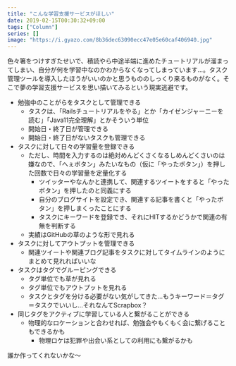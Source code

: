 ```yaml
---
title: "こんな学習支援サービスがほしい"
date: 2019-02-15T00:30:32+09:00
tags: ["Column"]
series: []
image: "https://i.gyazo.com/8b36dec63090ecc47e05e60caf406940.jpg"
---
```


色々箸をつけすぎたせいで、積読やら中途半端に進めたチュートリアルが溜まってしまい、自分が何を学習中なのかわからなくなってしまっています…。タスク管理ツールを導入したほうがいいのかと思うもののしっくり来るものがなく。そこで夢の学習支援サービスを思い描いてみるという現実逃避です。

<!--more-->

* 勉強中のことがらをタスクとして管理できる
    * タスクは、「Railsチュートリアルをやる」とか「カイゼンジャーニーを読む」「Java11完全理解」とかそういう単位
    * 開始日・終了日が管理できる
    * 開始日・終了日がないタスクも管理できる
* タスクに対して日々の学習量を登録できる
    * ただし、時間を入力するのは絶対めんどくさくなるしめんどくさいのは嫌なので、「へぇボタン」みたいなもの（仮に「やったボタン」）を押した回数で日々の学習量を定量化する
        * ツイッターやなんかと連携して、関連するツイートをすると「やったボタン」を押したのと同義にする
        * 自分のブログサイトを設定でき、関連する記事を書くと「やったボタン」を押しまくったことにする
        * タスクにキーワードを登録でき、それにHITするかどうかで関連の有無を判断する
    * 実績はGitHubの草のような形で見れる
* タスクに対してアウトプットを管理できる
    * 関連ツイートや関連ブログ記事をタスクに対してタイムラインのようにまとめて見れればいいな
* タスクはタグでグルーピングできる
    * タグ単位でも草が見れる
    * タグ単位でもアウトプットを見れる
    * タスクとタグを分ける必要がない気がしてきた…もうキーワード＝タグ＝タスクでいいし…それなんてScrapbox？
* 同じタグをアクティブに学習している人と繋がることができる
    * 物理的なロケーションと合わせれば、勉強会やもくもく会に繋げることもできるかも
        * 物理ロケは犯罪や出会い系としての利用にも繋がるかも

誰か作ってくれないかな～
